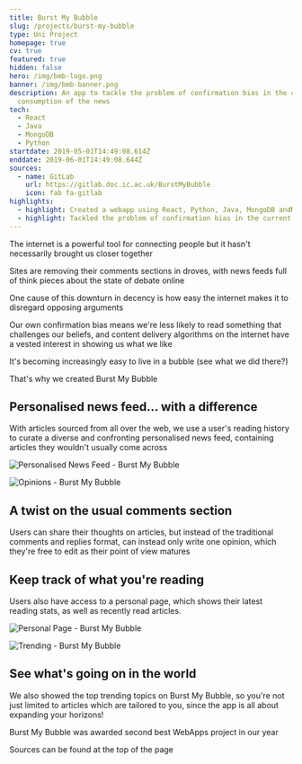 ```yaml
---
title: Burst My Bubble
slug: /projects/burst-my-bubble
type: Uni Project
homepage: true
cv: true
featured: true
hidden: false
hero: /img/bmb-logo.png
banner: /img/bmb-banner.png
description: An app to tackle the problem of confirmation bias in the current
  consumption of the news
tech:
  - React
  - Java
  - MongoDB
  - Python
startdate: 2019-05-01T14:49:08.614Z
enddate: 2019-06-01T14:49:08.644Z
sources:
  - name: GitLab
    url: https://gitlab.doc.ic.ac.uk/BurstMyBubble
    icon: fab fa-gitlab
highlights:
  - highlight: Created a webapp using React, Python, Java, MongoDB andMicrosoft Azure
  - highlight: Tackled the problem of confirmation bias in the current consumption of the news
---
```


The internet is a powerful tool for connecting people but it hasn't necessarily brought us closer together

Sites are removing their comments sections in droves, with news feeds full of think pieces about the state of debate online

One cause of this downturn in decency is how easy the internet makes it to disregard opposing arguments

Our own confirmation bias means we're less likely to read something that challenges our beliefs, and content delivery algorithms on the internet have a vested interest in showing us what we like

It's becoming increasingly easy to live in a bubble (see what we did there?)

That's why we created <span class="highlight">Burst My Bubble</span>

<div class="row">
  <div class="left">

## Personalised news feed... with a difference

With articles sourced from all over the web, we use a user's reading history to curate a diverse and confronting personalised news feed, containing articles they wouldn't usually come across

  </div>
  <div class="right">

![Personalised News Feed - Burst My Bubble](/img/bmb-1.png "Personalised News Feed - Burst My Bubble")

  </div>
</div>

<div class="row">
  <div class="left">

![Opinions - Burst My Bubble](/img/bmb-3.png "Opinions - Burst My Bubble")

  </div>
  <div class="right first-xs last-sm">

## A twist on the usual comments section

Users can share their thoughts on articles, but instead of the traditional comments and replies format, can instead only write one opinion, which they're free to edit as their point of view matures

  </div>
</div>

<div class="row">
  <div class="left">

## Keep track of what you're reading

Users also have access to a personal page, which shows their latest reading stats, as well as recently read articles.

  </div>
  <div class="right">

![Personal Page - Burst My Bubble](/img/bmb-2.png "Personal Page - Burst My Bubble")

  </div>
</div>

<div class="row">
  <div class="left">

![Trending - Burst My Bubble](/img/bmb-4.png "Trending - Burst My Bubble")

  </div>
  <div class="right first-xs last-sm">

## See what's going on in the world

We also showed the top trending topics on Burst My Bubble, so you're not just limited to articles which are tailored to you, since the app is all about expanding your horizons!

  </div>
</div>

Burst My Bubble was awarded second best WebApps project in our year

Sources can be found at the top of the page
